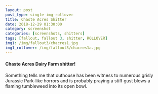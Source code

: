 ```yaml
---
layout: post
post_type: single-img-rollover
title: Chaste Acres Shitter
date: 2018-12-29 01:30:00
category: screenshot
categories: [screenshots, shitters]
tags: [fallout, fallout 3, shitter, ROLLOVER]
img1: /img/fallout3/chacres1.jpg
img1_rollover: /img/fallout3/chacres1a.jpg
---
```

#### Chaste Acres Dairy Farm shitter!

Something tells me that outhouse has been witness to numerous grisly Jurassic Park-like horrors and is probably praying a stiff gust blows a flaming tumbleweed into its open bowl.
